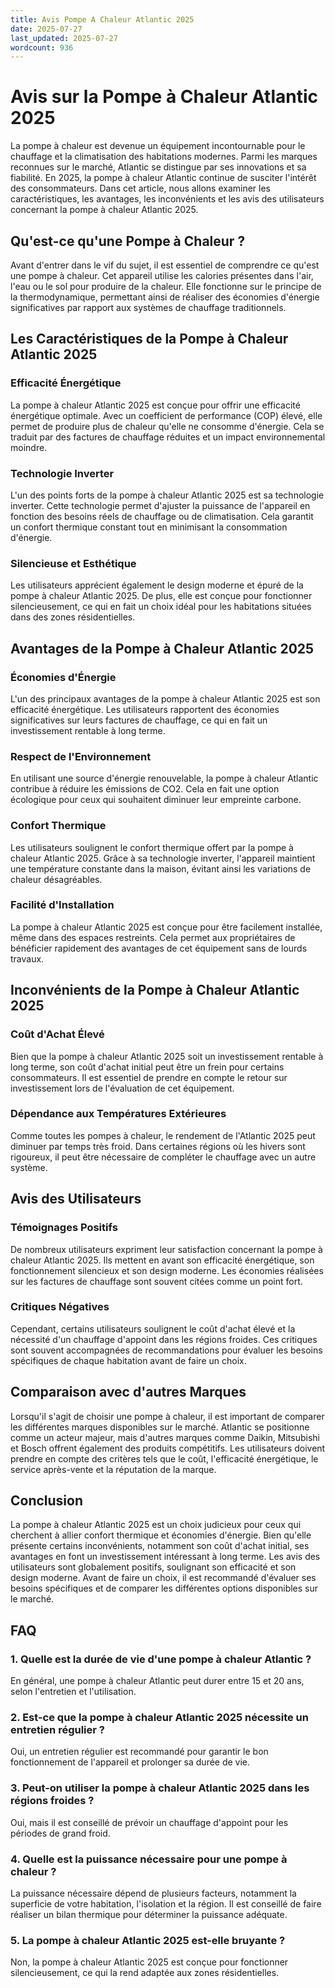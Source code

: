 ```yaml
---
title: Avis Pompe A Chaleur Atlantic 2025
date: 2025-07-27
last_updated: 2025-07-27
wordcount: 936
---
```


# Avis sur la Pompe à Chaleur Atlantic 2025

La pompe à chaleur est devenue un équipement incontournable pour le chauffage et la climatisation des habitations modernes. Parmi les marques reconnues sur le marché, Atlantic se distingue par ses innovations et sa fiabilité. En 2025, la pompe à chaleur Atlantic continue de susciter l'intérêt des consommateurs. Dans cet article, nous allons examiner les caractéristiques, les avantages, les inconvénients et les avis des utilisateurs concernant la pompe à chaleur Atlantic 2025.

## Qu'est-ce qu'une Pompe à Chaleur ?

Avant d'entrer dans le vif du sujet, il est essentiel de comprendre ce qu'est une pompe à chaleur. Cet appareil utilise les calories présentes dans l'air, l'eau ou le sol pour produire de la chaleur. Elle fonctionne sur le principe de la thermodynamique, permettant ainsi de réaliser des économies d'énergie significatives par rapport aux systèmes de chauffage traditionnels.

## Les Caractéristiques de la Pompe à Chaleur Atlantic 2025

### Efficacité Énergétique

La pompe à chaleur Atlantic 2025 est conçue pour offrir une efficacité énergétique optimale. Avec un coefficient de performance (COP) élevé, elle permet de produire plus de chaleur qu'elle ne consomme d'énergie. Cela se traduit par des factures de chauffage réduites et un impact environnemental moindre.

### Technologie Inverter

L'un des points forts de la pompe à chaleur Atlantic 2025 est sa technologie inverter. Cette technologie permet d'ajuster la puissance de l'appareil en fonction des besoins réels de chauffage ou de climatisation. Cela garantit un confort thermique constant tout en minimisant la consommation d'énergie.

### Silencieuse et Esthétique

Les utilisateurs apprécient également le design moderne et épuré de la pompe à chaleur Atlantic 2025. De plus, elle est conçue pour fonctionner silencieusement, ce qui en fait un choix idéal pour les habitations situées dans des zones résidentielles.

## Avantages de la Pompe à Chaleur Atlantic 2025

### Économies d'Énergie

L'un des principaux avantages de la pompe à chaleur Atlantic 2025 est son efficacité énergétique. Les utilisateurs rapportent des économies significatives sur leurs factures de chauffage, ce qui en fait un investissement rentable à long terme.

### Respect de l'Environnement

En utilisant une source d'énergie renouvelable, la pompe à chaleur Atlantic contribue à réduire les émissions de CO2. Cela en fait une option écologique pour ceux qui souhaitent diminuer leur empreinte carbone.

### Confort Thermique

Les utilisateurs soulignent le confort thermique offert par la pompe à chaleur Atlantic 2025. Grâce à sa technologie inverter, l'appareil maintient une température constante dans la maison, évitant ainsi les variations de chaleur désagréables.

### Facilité d'Installation

La pompe à chaleur Atlantic 2025 est conçue pour être facilement installée, même dans des espaces restreints. Cela permet aux propriétaires de bénéficier rapidement des avantages de cet équipement sans de lourds travaux.

## Inconvénients de la Pompe à Chaleur Atlantic 2025

### Coût d'Achat Élevé

Bien que la pompe à chaleur Atlantic 2025 soit un investissement rentable à long terme, son coût d'achat initial peut être un frein pour certains consommateurs. Il est essentiel de prendre en compte le retour sur investissement lors de l'évaluation de cet équipement.

### Dépendance aux Températures Extérieures

Comme toutes les pompes à chaleur, le rendement de l'Atlantic 2025 peut diminuer par temps très froid. Dans certaines régions où les hivers sont rigoureux, il peut être nécessaire de compléter le chauffage avec un autre système.

## Avis des Utilisateurs

### Témoignages Positifs

De nombreux utilisateurs expriment leur satisfaction concernant la pompe à chaleur Atlantic 2025. Ils mettent en avant son efficacité énergétique, son fonctionnement silencieux et son design moderne. Les économies réalisées sur les factures de chauffage sont souvent citées comme un point fort.

### Critiques Négatives

Cependant, certains utilisateurs soulignent le coût d'achat élevé et la nécessité d'un chauffage d'appoint dans les régions froides. Ces critiques sont souvent accompagnées de recommandations pour évaluer les besoins spécifiques de chaque habitation avant de faire un choix.

## Comparaison avec d'autres Marques

Lorsqu'il s'agit de choisir une pompe à chaleur, il est important de comparer les différentes marques disponibles sur le marché. Atlantic se positionne comme un acteur majeur, mais d'autres marques comme Daikin, Mitsubishi et Bosch offrent également des produits compétitifs. Les utilisateurs doivent prendre en compte des critères tels que le coût, l'efficacité énergétique, le service après-vente et la réputation de la marque.

## Conclusion

La pompe à chaleur Atlantic 2025 est un choix judicieux pour ceux qui cherchent à allier confort thermique et économies d'énergie. Bien qu'elle présente certains inconvénients, notamment son coût d'achat initial, ses avantages en font un investissement intéressant à long terme. Les avis des utilisateurs sont globalement positifs, soulignant son efficacité et son design moderne. Avant de faire un choix, il est recommandé d'évaluer ses besoins spécifiques et de comparer les différentes options disponibles sur le marché.

## FAQ

### 1. Quelle est la durée de vie d'une pompe à chaleur Atlantic ?

En général, une pompe à chaleur Atlantic peut durer entre 15 et 20 ans, selon l'entretien et l'utilisation.

### 2. Est-ce que la pompe à chaleur Atlantic 2025 nécessite un entretien régulier ?

Oui, un entretien régulier est recommandé pour garantir le bon fonctionnement de l'appareil et prolonger sa durée de vie.

### 3. Peut-on utiliser la pompe à chaleur Atlantic 2025 dans les régions froides ?

Oui, mais il est conseillé de prévoir un chauffage d'appoint pour les périodes de grand froid.

### 4. Quelle est la puissance nécessaire pour une pompe à chaleur ?

La puissance nécessaire dépend de plusieurs facteurs, notamment la superficie de votre habitation, l'isolation et la région. Il est conseillé de faire réaliser un bilan thermique pour déterminer la puissance adéquate.

### 5. La pompe à chaleur Atlantic 2025 est-elle bruyante ?

Non, la pompe à chaleur Atlantic 2025 est conçue pour fonctionner silencieusement, ce qui la rend adaptée aux zones résidentielles.